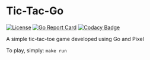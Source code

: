 # Tic-Tac-Go
[![License](https://img.shields.io/badge/License-MIT%20-blue.svg)](https://github.com/JarriAbidi/tic-tac-go/blob/master/LICENSE)
[![Go Report Card](https://goreportcard.com/badge/github.com/JarriAbidi/tic-tac-go)](https://goreportcard.com/report/github.com/JarriAbidi/tic-tac-go) 
[![Codacy Badge](https://api.codacy.com/project/badge/Grade/b84de946638e40908969ce26ea2fde6c)](https://www.codacy.com/manual/JarriAbidi/tic-tac-go?utm_source=github.com&amp;utm_medium=referral&amp;utm_content=JarriAbidi/tic-tac-go&amp;utm_campaign=Badge_Grade)

A simple tic-tac-toe game developed using Go and Pixel

To play, simply: ``make run``
